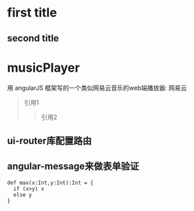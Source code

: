 first title
===========================================
second title
-------------------------------------------
# musicPlayer
用 angularJS 框架写的一个类似网易云音乐的web端播放器:
    网易云
> 引用1
>> 引用2

## ui-router库配置路由
## angular-message来做表单验证

```
def max(x:Int,y:Int):Int = {
  if (x>y) x
  else y
}
```
